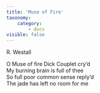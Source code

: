 ```yaml
---
title: 'Muse of Fire'
taxonomy:
    category:
        - docs
visible: false
---
```


<div class="author">R. Westall</div>

O Muse of fire Dick Couplet cry’d  
My burning brain is full of thee  
So full poor common sense reply’d  
The jade has left no room for me
